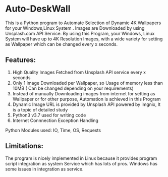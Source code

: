 # Auto-DeskWall
This is a Python program to Automate Selection of Dynamic 4K Wallpapers for your Windows,Linux System . Images are Downloaded by using Unsplash.com API Service.
By using this Program, your Windows, Linux System will have up to 4K Resolution Images, with a wide variety for setting as Wallpaper 
which can be changed every x seconds.

## Features:
1. High Quality Images Fetched from Unsplash API service every x seconds
2. Only 1 image Downloaded per Wallpaper, so Usage of memory less than 10MB ( Can be changed depending on your requirements)
3. Instead of manually Downloading images from internet for setting as Wallpaper or for other purpose, Automation is achieved in this Program
4. Dynamic Image URL is provided by Unsplash API powered by imgnix, It is a topic of detailed study
5. Python3 v3.7 used for writing code
6. Internet Connnection Exception Handling 

Python Modules used:
IO, Time, OS, Requests

## Limitations:
The program is nicely implemented in Linux because it provides program script integration as system Service which has lots of pros.
Windows has some issues in integration as service. 
